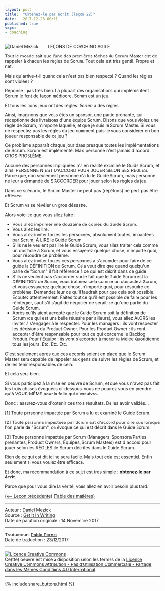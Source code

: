 ```yaml
---
layout: post
title:  "Obtenez-le par écrit (leçon 22)"
date:   2017-12-23 00:01
published: true
tags:
- coaching
---
```


<div align="left" style="float:left; padding-right:30px" >
  <img title="Daniel Mezick" src="{{ site.url }}assets/daniel_mezick/DanMezick_CC_2-281x300.png" />
</div>
LEÇONS DE COACHING AGILE

Tout le monde sait que l'une des premières tâches du Scrum Master est de rappeler à chacun les règles de Scrum. Tout cela est très gentil. Propre et net.

Mais qu'arrive-t-il quand cela n'est pas bien respecté ? Quand les règles sont violées ?

Réponse : pas très bien. La plupart des organisations qui implémentent Scrum le font de façon médiocre. Scrum est un jeu.

Et tous les bons jeux ont des règles. *Scrum* a des règles.

Ainsi, imaginons que vous êtes un sponsor, une partie prenante, qui réceptionne des livraisons d'une équipe Scrum. Disons que vous violez une règle de Scrum, n'importe laquelle, et que je suis le Scrum Master. Si vous ne respectez pas les règles du jeu comment puis-je vous considérer en bon joueur responsable de ce jeu ?

Ce problème apparaît chaque jour dans presque toutes les implémentations de Scrum. Scrum est implémenté. Mais personne n'est jamais d'accord. GROS PROBLÈME.

Aucune des personnes impliquées n'a en réalité examiné le Guide Scrum, et ainsi PERSONNE N'EST D'ACCORD POUR JOUER SELON SES RÈGLES. Parce que, non seulement personne n'a lu le Guide Scrum, mais personne ne leur a demandé de S'ACCORDER pour jouer selon les règles du jeu.

Dans ce scénario, le Scrum Master ne peut pas (répétons) ne peut pas être efficace.

Et Scrum va se révéler un gros désastre.

Alors voici ce que vous allez faire :

* Vous allez imprimer une douzaine de copies du Guide Scrum.
* Vous allez les lire.
* Vous allez inviter toutes les personnes, absolument toutes, impactées par Scrum, À LIRE le Guide Scrum.
* S'ils ne le veulent pas lire le Guide Scrum, vous allez traiter cela comme un obstacle à Scrum, et vous essayerez quelque chose, n'importe quoi, pour résoudre ce problème.
* Vous allez inviter toutes ces personnes à s'accorder pour faire de ce guide la DÉFINITION de Scrum. Cela veut dire que quand quelqu'un parle de "Scrum" il fait référence à ce qui est décrit dans ce guide.
* S'ils ne veulent pas s'accorder sur le fait que le Guide Scrum est la DÉFINITION de Scrum, vous traiterez cela comme un obstacle à Scrum, et vous essayerez quelque chose, n'importe quoi, pour résoudre ce problème. Demandez leur ce qu'il faudrait pour que cela soit possible. Écoutez attentivement. Faites tout ce qu'il est possible de faire pour les réintégrer, sauf s'il s'agit de négocier ne serait-ce qu'une partie du Guide Scrum.
* Après qu'ils aient accepté que le Guide Scrum soit la définition de Scrum (ce qui est une belle réussite par ailleurs), vous allez ALORS les inviter à s'engager à le respecter. Pour les managers : ils vont respecter les décisions du Product Owner. Pour les Product Owner : ils vont accepter d'être responsable pour tout ce qui concerne le Backlog Produit. Pour l'Équipe : ils vont s'accorder à mener la Mêlée Quotidienne tous les jours. Etc. Etc. Etc.

C'est seulement après que ces accords soient en place que le Scrum Master sera capable de rappeler aux gens de suivre les règles de Scrum, et de les tenir responsables de cela.

Et cela sera bien.

Si vous participez à la mise en oeuvre de Scrum, et que vous n'avez pas fait les trois choses évoquées ci-dessous, vous ne pourrez vous en prendre qu'à VOUS-MÊME pour la folie qui s'ensuivra.

Donc : assurez-vous d'obtenir ces trois résultats. De les avoir validés...

[1] Toute personne impactée par Scrum a lu et examiné le Guide Scrum.

[2] Toute personne impactées par Scrum est d'accord pour dire que lorsque l'on parle de "Scrum", on évoque ce qui est décrit dans le Guide Scrum.

[3] Toute personne impactée par Scrum (Managers, Sponsors/Parties prenantes, Product Owners, Équipes, Scrum Masters) est d'accord pour jouer selon les RÈGLES de Scrum décrites dans le Guide Scrum.

Rien de ce qui est dit ici ne sera facile. Mais tout cela est essentiel.
Enfin seulement si vous voulez être efficace.

Et donc, ma recommandation à ce sujet est très simple : **obtenez-le par écrit**.

Parce que pour vous dire la vérité, vous allez en avoir besoin plus tard.

[(<-- Leçon précédente)](http://www.les-traducteurs-agiles.org/2017/07/21/finir-par-un-forum-ouvert-lecon-21.html) [(Table des matières)](http://www.les-traducteurs-agiles.org/2015/02/19/lecons-de-coaching.html)  


---
Auteur : [Daniel Mezick](https://twitter.com/danielmezick)  
Source : [Get It In Writing](http://newtechusa.net/get-it-in-writing/)  
Date de parution originale : 14 Novembre 2017  

---
Traducteur : [Pablo Pernot](https://twitter.com/pablopernot)  
Date de traduction : 23/12/2017  

---

<a rel="license" href="http://creativecommons.org/licenses/by-nc-sa/4.0/"><img alt="Licence Creative Commons" style="border-width:0" src="http://i.creativecommons.org/l/by-nc-sa/4.0/88x31.png" /></a><br />Ce(tte) oeuvre est mise à disposition selon les termes de la <a rel="license" href="http://creativecommons.org/licenses/by-nc-sa/4.0/">Licence Creative Commons Attribution - Pas d'Utilisation Commerciale - Partage dans les Mêmes Conditions 4.0 International</a>.

---

{% include share_buttons.html %}

